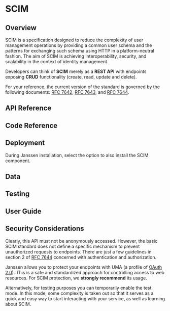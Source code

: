 # SCIM

<!--
1. Architecture / Feature Overview: A high level overview of what the component is supposed to do and how it works.
1. API Reference: An [OpenAPI](https://swagger.io/specification/) document which can be viewed with [SwaggerUI](https://swagger.io/tools/swagger-ui/)
1. Code Reference: These are auto-generated docs that are extracted from the code, for example, Javadocs.
1. Deployment Reference: Instructions on how to properly deploy this component. Included are what persistence, caching, file system, network (e.g. port), compute or other system requirements are needed to make it run.
1. Data Reference: If the component needs a database or cache, an overview of the required schema or information tree.
1. Developer Reference: Want to help develop this component? This reference will tell you how to build, setup your IDE, align with best practices, and other things you'll need to know to join the team.
1. Test Reference: How to run unit tests, integration tests, performance tests, or any other kind of tests to make sure this component is running properly.
1. User guide: How to use the software? This can be administration tasks or end user functionality.
1. Security Considerations: What you need to know to operate the component securely, including best practices.
-->

## Overview

SCIM is a specification designed to reduce the complexity of user management operations by providing a common user schema and the patterns for exchanging such schema using HTTP in a platform-neutral fashion. The aim of SCIM is achieving interoperability, security, and scalability in the context of identity management.

Developers can think of **SCIM** merely as a **REST API** with endpoints exposing **CRUD** functionality (create, read, update and delete).

For your reference, the current version of the standard is governed by the following documents: [RFC 7642](https://tools.ietf.org/html/rfc7642), [RFC 7643](https://tools.ietf.org/html/rfc7643), and [RFC 7644](https://tools.ietf.org/html/rfc7644).

## API Reference

<!-- API documentation needs to be generated and linked here -->

## Code Reference

<!-- Double check that SCIM Javadocs aren't needed-->

## Deployment

During Janssen installation, select the option to also install the SCIM component.

## Data

## Testing

## User Guide

## Security Considerations

Clearly, this API must not be anonymously accessed. However, the basic SCIM standard does not define a specific mechanism to prevent unauthorized requests to endpoints. There are just a few guidelines in section 2 of [RFC 7644](https://tools.ietf.org/html/rfc7644) concerned with authentication and authorization. 

Janssen allows you to protect your endpoints with UMA (a profile of [OAuth 2.0](http://tools.ietf.org/html/rfc6749)). This is a safe and standardized approach for controlling access to web resources. For SCIM protection, we **strongly recommend** its usage. 

Alternatively, for testing purposes you can temporarily enable the test mode. In this mode, some complexity is taken out so that it serves as a quick and easy way to start interacting with your service, as well as learning about SCIM.

